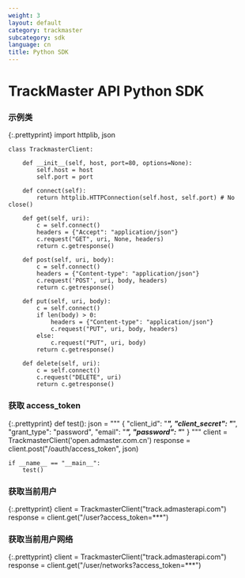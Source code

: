 ```yaml
---
weight: 3
layout: default
category: trackmaster
subcategory: sdk
language: cn
title: Python SDK
---
```


# TrackMaster API Python SDK

### 示例类

{:.prettyprint}
    import httplib, json

    class TrackmasterClient:

        def __init__(self, host, port=80, options=None):
            self.host = host
            self.port = port

        def connect(self):
            return httplib.HTTPConnection(self.host, self.port) # No close()

        def get(self, uri):
            c = self.connect()
            headers = {"Accept": "application/json"}
            c.request("GET", uri, None, headers)
            return c.getresponse()

        def post(self, uri, body):
            c = self.connect()
            headers = {"Content-type": "application/json"}
            c.request('POST', uri, body, headers)
            return c.getresponse()

        def put(self, uri, body):
            c = self.connect()
            if len(body) > 0:
                headers = {"Content-type": "application/json"}
                c.request("PUT", uri, body, headers)
            else:
                c.request("PUT", uri, body)
            return c.getresponse()

        def delete(self, uri):
            c = self.connect()
            c.request("DELETE", uri)
            return c.getresponse()

### 获取 access_token

{:.prettyprint}
    def test():
        json = """
        {
          "client_id": "***",
          "client_secret": "***",
          "grant_type": "password",
          "email": "***",
          "password": "***"
        }
        """
        client = TrackmasterClient('open.admaster.com.cn')
        response = client.post("/oauth/access_token", json)

    if __name__ == "__main__":
        test()

### 获取当前用户

{:.prettyprint}
    client = TrackmasterClient("track.admasterapi.com")
    response = client.get("/user?access_token=***")

### 获取当前用户网络

{:.prettyprint}
    client = TrackmasterClient("track.admasterapi.com")
    response = client.get("/user/networks?access_token=***")


